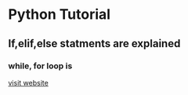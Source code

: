 # Python Tutorial
## If,elif,else statments are explained 
### while, for loop is 
[visit website](https://github.com/pythoncoder100/practice/wiki/bsbsdb)
